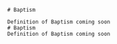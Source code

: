 
    # Baptism

    Definition of Baptism coming soon
    # Baptism
    Definition of Baptism coming soon